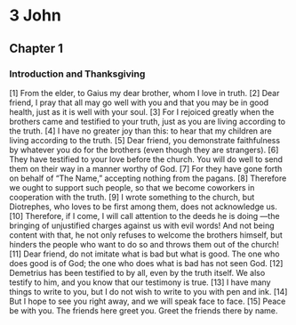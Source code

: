 # 3 John

## Chapter 1 <!-- scripture:1 -->

### Introduction and Thanksgiving

[1] From the elder, to Gaius my dear brother, whom I love in truth.
[2] Dear friend, I pray that all may go well with you and that you may be in good health, just as it is well with your soul.
[3] For I rejoiced greatly when the brothers came and testified to your truth, just as you are living according to the truth.
[4] I have no greater joy than this: to hear that my children are living according to the truth.
[5] Dear friend, you demonstrate faithfulness by whatever you do for the brothers (even though they are strangers).
[6] They have testified to your love before the church. You will do well to send them on their way in a manner worthy of God.
[7] For they have gone forth on behalf of “The Name,” accepting nothing from the pagans.
[8] Therefore we ought to support such people, so that we become coworkers in cooperation with the truth.
[9] I wrote something to the church, but Diotrephes, who loves to be first among them, does not acknowledge us.
[10] Therefore, if I come, I will call attention to the deeds he is doing —the bringing of unjustified charges against us with evil words! And not being content with that, he not only refuses to welcome the brothers himself, but hinders the people who want to do so and throws them out of the church!
[11] Dear friend, do not imitate what is bad but what is good. The one who does good is of God; the one who does what is bad has not seen God.
[12] Demetrius has been testified to by all, even by the truth itself. We also testify to him, and you know that our testimony is true.
[13] I have many things to write to you, but I do not wish to write to you with pen and ink.
[14] But I hope to see you right away, and we will speak face to face.
[15] Peace be with you. The friends here greet you. Greet the friends there by name.
